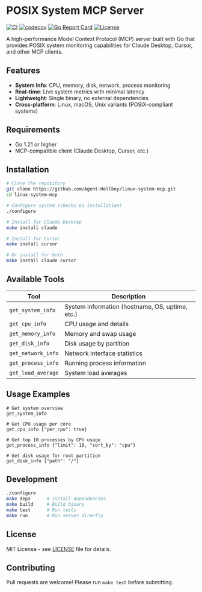 # POSIX System MCP Server

[![CI](https://github.com/Agent-Hellboy/linux-system-mcp/actions/workflows/makefile.yml/badge.svg)](https://github.com/Agent-Hellboy/linux-system-mcp/actions/workflows/makefile.yml)
[![codecov](https://codecov.io/gh/Agent-Hellboy/linux-system-mcp/branch/main/graph/badge.svg)](https://codecov.io/gh/Agent-Hellboy/linux-system-mcp)
[![Go Report Card](https://goreportcard.com/badge/github.com/Agent-Hellboy/linux-system-mcp)](https://goreportcard.com/report/github.com/Agent-Hellboy/linux-system-mcp)
[![License](https://img.shields.io/badge/License-MIT-green.svg)](LICENSE)

A high-performance Model Context Protocol (MCP) server built with Go that provides POSIX system monitoring capabilities for Claude Desktop, Cursor, and other MCP clients.

## Features

- **System Info**: CPU, memory, disk, network, process monitoring  
- **Real-time**: Live system metrics with minimal latency
- **Lightweight**: Single binary, no external dependencies
- **Cross-platform**: Linux, macOS, Unix variants (POSIX-compliant systems)

## Requirements

- Go 1.21 or higher
- MCP-compatible client (Claude Desktop, Cursor, etc.)

## Installation

```bash
# Clone the repository
git clone https://github.com/Agent-Hellboy/linux-system-mcp.git
cd linux-system-mcp

# Configure system (checks Go installation)
./configure

# Install for Claude Desktop
make install claude

# Install for Cursor  
make install cursor

# Or install for both
make install claude cursor
```

## Available Tools

| Tool | Description |
|------|-------------|
| `get_system_info` | System information (hostname, OS, uptime, etc.) |
| `get_cpu_info` | CPU usage and details |
| `get_memory_info` | Memory and swap usage |
| `get_disk_info` | Disk usage by partition |
| `get_network_info` | Network interface statistics |
| `get_process_info` | Running process information |
| `get_load_average` | System load averages |

## Usage Examples

```
# Get system overview
get_system_info

# Get CPU usage per core
get_cpu_info {"per_cpu": true}

# Get top 10 processes by CPU usage
get_process_info {"limit": 10, "sort_by": "cpu"}

# Get disk usage for root partition
get_disk_info {"path": "/"}
```

## Development

```bash
./configure
make deps      # Install dependencies
make build     # Build binary
make test      # Run tests
make run       # Run server directly
```

## License

MIT License - see [LICENSE](LICENSE) file for details.

## Contributing

Pull requests are welcome! Please run `make test` before submitting.